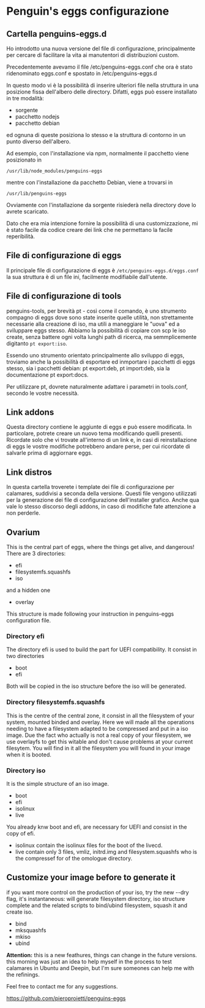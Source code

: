 # Penguin's eggs configurazione

## Cartella penguins-eggs.d

Ho introdotto una nuova versione del file di configurazione, principalmente per cercare di facilitare la vita ai manutentori di distribuzioni custom.

Precedentemente avevamo il file /etc/penguins-eggs.conf che ora è stato ridenominato eggs.conf e spostato in /etc/penguins-eggs.d

In questo modo vi è la possibilità di inserire ulteriori file nella struttura in una posizione fissa dell'albero delle directory. Difatti, eggs
può essere installato in tre modalità:
* sorgente
* pacchetto nodejs
* pacchetto debian

ed ognuna di queste posiziona lo stesso e la struttura di contorno in un punto diverso dell'albero.

Ad esempio, con l'installazione via npm, normalmente il pacchetto viene posizionato in 

```/usr/lib/node_modules/penguins-eggs```

mentre con l'installazione da pacchetto Debian, viene a trovarsi in

```/usr/lib/penguins-eggs```

Ovviamente con l'installazione da sorgente risiederà nella directory dove lo avrete scaricato.

Dato che era mia intenzione fornire la possibilità di una customizzazione, mi è stato facile da codice creare dei link che ne permettano la facile reperibilità.


## File di configurazione di eggs

Il principale file di configurazione di eggs è ```/etc/penguins-eggs.d/eggs.conf``` la sua struttura è di un file ini, facilmente modifiabile dall'utente.

## File di configurazione di tools
penguins-tools, per brevità pt - così come il comando, è uno strumento compagno di eggs dove sono state inserite quelle utilità, non strettamente necessarie alla creazione di iso, ma utili a maneggiare le "uova" ed a sviluppare eggs stesso.
Abbiamo la possibilità di copiare con scp le iso create, senza battere ogni volta lunghi path di ricerca, ma semmplicemente digitanto ```pt export:iso```.

Essendo uno strumento orientato principalmente allo sviluppo di eggs, troviamo anche la possibilità di esportare ed inmportare i pacchetti di eggs stesso, sia i pacchetti debian: pt export:deb, pt import:deb, sia la documentazione pt export:docs.

Per utilizzare pt, dovrete naturalmente adattare i parametri in tools.conf, secondo le vostre necessità.

## Link addons
Questa directory contiene le aggiunte di eggs e può essere modificata. In particolare, potrete creare un nuovo tema modificando quelli presenti. Ricordate solo che vi trovate all'interno di un link e, in casi di reinstallazione di eggs le vostre modifiche potrebbero andare perse, per cui ricordate di salvarle prima di aggiornare eggs.

## Link distros
In questa cartella troverete i template dei file di configurazione per calamares, suddivisi a seconda della versione. Questi file vengono utilizzati per la generazione dei file di configurazione dell'installer grafico. Anche qua vale lo stesso discorso degli addons, in caso di modifiche fate attenzione a non perderle.

## Ovarium

This is the central part of eggs, where the things get alive, and dangerous!
There are 3 directories:
* efi
* filesystemfs.squashfs
* iso

and a hidden one
* overlay

This structure is made following your instruction in penguins-eggs configuration file.

### Directory efi

The directory efi is used to build the part for UEFI compatibility. It consist in two directories
* boot 
* efi

Both will be copied in the iso structure before the iso will be generated.

### Directory filesystemfs.squashfs

This is the centre of the central zone, it consist in all the filesystem of your system, mounted  binded and overlay.
Here we will made all the operations needing to have a filesystem adapted to be compressed and put in a iso image.
Due the fact who actually is not a real copy of your filesystem, we use overlayfs to get this witable and don't cause problems at your current filesytem.
You will find in it all the filesystem you will found in your image when it is booted.

### Directory iso

It is the simple structure of an iso image.
* boot
* efi
* isolinux
* live

You already knw boot and efi, are necessary for UEFI and consist in the copy of efi.
* isolinux contain the isolinux files for the boot of the livecd.
* live contain only 3 files, vmliz, initrd.img and filesystem.squashfs who is the compressef for of the omologue directory.

## Customize your image before to generate it
if you want more control on the production of your iso, try the new --dry flag, it's instantaneous: will generate filesystem directory, iso structure complete and the related scripts to bind/ubind filesystem, squash it and create iso.

* bind
* mksquashfs
* mkiso
* ubind

**Attention:** this is a new feathures, things can change in the future versions. this morning was just an idea to help myself in the process to test calamares in Ubuntu and Deepin, but I'm sure someones can help me with the refinings.

Feel free to contact me for any suggestions.

https://github.com/pieroproietti/penguins-eggs

 